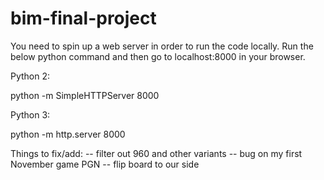 # bim-final-project

You need to spin up a web server in order to run the code locally.  Run the below python command and then go to localhost:8000 in your browser.

Python 2:

python -m SimpleHTTPServer 8000

Python 3:

python -m http.server 8000

Things to fix/add:
-- filter out 960 and other variants
-- bug on my first November game PGN
-- flip board to our side